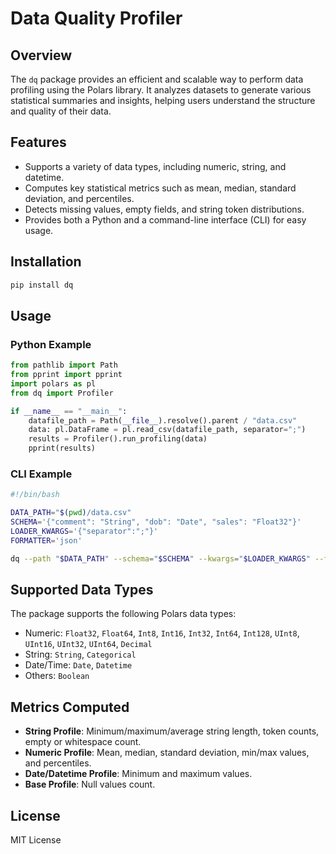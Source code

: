 # Data Quality Profiler

## Overview
The `dq` package provides an efficient and scalable way to perform data profiling using the Polars library. It analyzes datasets to generate various statistical summaries and insights, helping users understand the structure and quality of their data.

## Features
- Supports a variety of data types, including numeric, string, and datetime.
- Computes key statistical metrics such as mean, median, standard deviation, and percentiles.
- Detects missing values, empty fields, and string token distributions.
- Provides both a Python and a command-line interface (CLI) for easy usage.

## Installation
```bash
pip install dq
```

## Usage

### Python Example
```python
from pathlib import Path
from pprint import pprint
import polars as pl
from dq import Profiler

if __name__ == "__main__":
    datafile_path = Path(__file__).resolve().parent / "data.csv"
    data: pl.DataFrame = pl.read_csv(datafile_path, separator=";")
    results = Profiler().run_profiling(data)
    pprint(results)
```

### CLI Example
```bash
#!/bin/bash

DATA_PATH="$(pwd)/data.csv"
SCHEMA='{"comment": "String", "dob": "Date", "sales": "Float32"}'
LOADER_KWARGS='{"separator":";"}'
FORMATTER='json'

dq --path "$DATA_PATH" --schema="$SCHEMA" --kwargs="$LOADER_KWARGS" --format="$FORMATTER"
```

## Supported Data Types
The package supports the following Polars data types:
- Numeric: `Float32`, `Float64`, `Int8`, `Int16`, `Int32`, `Int64`, `Int128`, `UInt8`, `UInt16`, `UInt32`, `UInt64`, `Decimal`
- String: `String`, `Categorical`
- Date/Time: `Date`, `Datetime`
- Others: `Boolean`

## Metrics Computed
- **String Profile**: Minimum/maximum/average string length, token counts, empty or whitespace count.
- **Numeric Profile**: Mean, median, standard deviation, min/max values, and percentiles.
- **Date/Datetime Profile**: Minimum and maximum values.
- **Base Profile**: Null values count.

## License
MIT License

